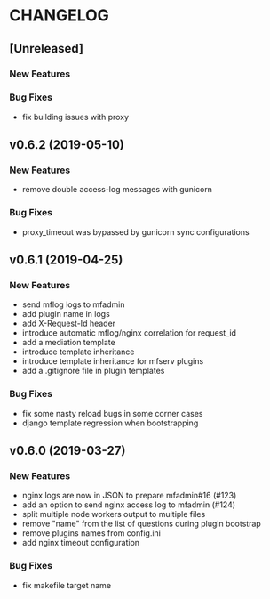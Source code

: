# CHANGELOG


## [Unreleased]

### New Features


### Bug Fixes
- fix building issues with proxy





## v0.6.2 (2019-05-10)

### New Features
- remove double access-log messages with gunicorn


### Bug Fixes
- proxy_timeout was bypassed by gunicorn sync configurations





## v0.6.1 (2019-04-25)

### New Features
- send mflog logs to mfadmin
- add plugin name in logs
- add X-Request-Id header
- introduce automatic mflog/nginx correlation for request_id
- add a mediation template
- introduce template inheritance
- introduce template inheritance for mfserv plugins
- add a .gitignore file in plugin templates


### Bug Fixes
- fix some nasty reload bugs in some corner cases
- django template regression when bootstrapping





## v0.6.0 (2019-03-27)

### New Features
- nginx logs are now in JSON to prepare mfadmin#16 (#123)
- add an option to send nginx access log to mfadmin (#124)
- split multiple node workers output to multiple files
- remove "name" from the list of questions during plugin bootstrap
- remove plugins names from config.ini
- add nginx timeout configuration


### Bug Fixes
- fix makefile target name





